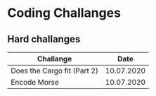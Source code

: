 # Coding Challanges

## Hard challanges

| Challange | Date  |
| --------- | :---: |
| Does the Cargo fit (Part 2)| 10.07.2020 |
| Encode Morse | 10.07.2020|
